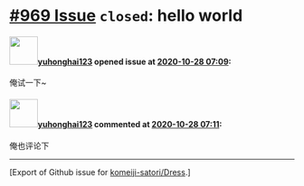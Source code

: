 # [\#969 Issue](https://github.com/komeiji-satori/Dress/issues/969) `closed`: hello world

#### <img src="https://avatars.githubusercontent.com/u/46921841?u=e1bc879c659a622e0f1ee59492db816d6846ebe5&v=4" width="50">[yuhonghai123](https://github.com/yuhonghai123) opened issue at [2020-10-28 07:09](https://github.com/komeiji-satori/Dress/issues/969):

俺试一下~

#### <img src="https://avatars.githubusercontent.com/u/46921841?u=e1bc879c659a622e0f1ee59492db816d6846ebe5&v=4" width="50">[yuhonghai123](https://github.com/yuhonghai123) commented at [2020-10-28 07:11](https://github.com/komeiji-satori/Dress/issues/969#issuecomment-717747032):

俺也评论下


-------------------------------------------------------------------------------



[Export of Github issue for [komeiji-satori/Dress](https://github.com/komeiji-satori/Dress).]
